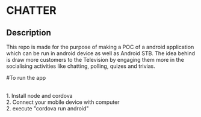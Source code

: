 # CHATTER

## Description

This repo is made for the purpose of making a POC of a android application which can be run in android device as well as Android STB.
The idea behind is draw more customers to the Television by engaging them more in the socialising activities like chatting, polling, quizes and trivias.

#To run the app

<br>
1. Install node and cordova <br>
2. Connect your mobile device with computer <br>
2. execute "cordova run android"


